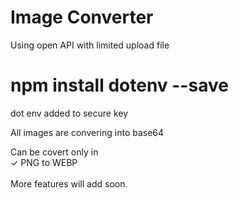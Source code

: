 # Image Converter

Using open API with limited upload file <br>

# npm install dotenv --save
dot env added to secure key<br>

All images are convering into base64 <br>

Can be covert only in <br>
✓ PNG to WEBP
<br><br>
More features will add soon.
